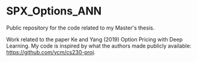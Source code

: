 # SPX_Options_ANN
Public repository for the code related to my Master's thesis.

Work related to the paper Ke and Yang (2019) Option Pricing with Deep Learning. My code is inspired by what the authors made publicly available: https://github.com/ycm/cs230-proj.



				

			

		

	
